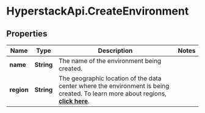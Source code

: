 # HyperstackApi.CreateEnvironment

## Properties

Name | Type | Description | Notes
------------ | ------------- | ------------- | -------------
**name** | **String** | The name of the environment being created. | 
**region** | **String** | The geographic location of the data center where the environment is being created. To learn more about regions, [**click here**](https://infrahub-doc.nexgencloud.com/docs/features/regions). | 


